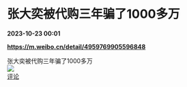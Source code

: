 # 张大奕被代购三年骗了1000多万

**2023-10-23 00:01**

**https://m.weibo.cn/detail/4959769905596848**

张大奕被代购三年骗了1000多万  
![](https://img3.chouti.com/CHOUTI_231022_A4841C4A15384908893CE517AA9E43D5.jpg)  
[评论](https://m.chouti.com/link/40370878)